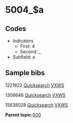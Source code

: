 # 5004\_$a

## Codes

-   Indicators
    -   First: 4
    -   Second: \_
-   Subfield: a

## Sample bibs

1221822 [Quicksearch](https://search.library.yale.edu/catalog/1221822) [VXWS](http://prodorbis.library.yale.edu:7014/vxws/GetHoldingsService?bibId=1221822)

1306646 [Quicksearch](https://search.library.yale.edu/catalog/1306646) [VXWS](http://prodorbis.library.yale.edu:7014/vxws/GetHoldingsService?bibId=1306646)

15638028 [Quicksearch](https://search.library.yale.edu/catalog/15638028) [VXWS](http://prodorbis.library.yale.edu:7014/vxws/GetHoldingsService?bibId=15638028)

**Parent topic:**[500](../../tags/500/500.md)

